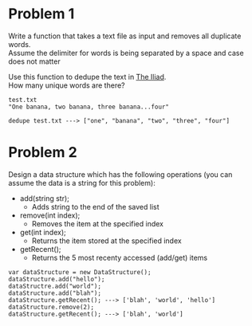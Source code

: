 # Problem 1
Write a function that takes a text file as input and removes all duplicate words.  
Assume the delimiter for words is being separated by a space and case does not matter

Use this function to dedupe the text in [The Iliad](http://classics.mit.edu/Homer/iliad.mb.txt).  
How many unique words are there?

```
test.txt
"One banana, two banana, three banana...four"

dedupe test.txt ---> ["one", "banana", "two", "three", "four"]
```

# Problem 2
Design a data structure which has the following operations (you can assume the data is a string for this problem):
- add(string str);
    - Adds string to the end of the saved list
- remove(int index);
    - Removes the item at the specified index
- get(int index);
    - Returns the item stored at the specified index
- getRecent();
    - Returns the 5 most recenty accessed (add/get) items

```  
var dataStructure = new DataStructure();
dataStructure.add("hello");
dataStructre.add("world");
dataStructure.add("blah");
dataStructure.getRecent(); ---> ['blah', 'world', 'hello']
dataStructure.remove(2);
dataStructure.getRecent(); ---> ['blah', 'world']
```